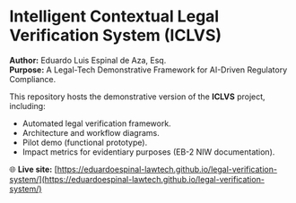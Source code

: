 # Intelligent Contextual Legal Verification System (ICLVS)

**Author:** Eduardo Luis Espinal de Aza, Esq.  
**Purpose:** A Legal-Tech Demonstrative Framework for AI-Driven Regulatory Compliance.

This repository hosts the demonstrative version of the **ICLVS** project, including:
- Automated legal verification framework.
- Architecture and workflow diagrams.
- Pilot demo (functional prototype).
- Impact metrics for evidentiary purposes (EB-2 NIW documentation).

🌐 **Live site:** [https://eduardoespinal-lawtech.github.io/legal-verification-system/](https://eduardoespinal-lawtech.github.io/legal-verification-system/)
